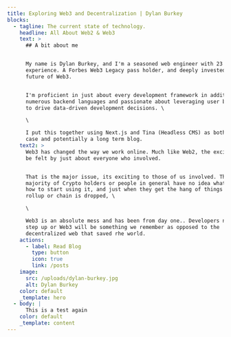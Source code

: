 ```yaml
---
title: Exploring Web3 and Decentralization | Dylan Burkey
blocks:
  - tagline: The current state of technology.
    headline: All About Web2 & Web3
    text: >
      ## A bit about me


      My name is Dylan Burkey, and I'm a seasoned web engineer with 23 years of
      experience. A Forbes Web3 Legacy pass holder, and deeply invested in the
      future of Web3.


      I'm proficient in just about every development framework in addition to
      numerous backend languages and passionate about leveraging user behavior
      to drive data-driven development decisions. \

      \

      I put this together using Next.js and Tina (Headless CMS) as both a use
      case and potentially a long term blog.
    text2: >
      Web3 has changed the way we work online. Much like Web2, the excitment can
      be felt by just about everyone who involved. 


      That is the major issue, its exciting to those of us involved. The
      majority of Crypto holders or people in general have no idea what Web3 is,
      how to start using it, and just when they get the hang of things a new
      rollup or chain is dropped, \

      \

      Web3 is an absolute mess and has been from day one.. Developers need to
      step up or Web3 will be something we remember as opposed to the
      decentralized web that saved rhe world. 
    actions:
      - label: Read Blog
        type: button
        icon: true
        link: /posts
    image:
      src: /uploads/dylan-burkey.jpg
      alt: Dylan Burkey
    color: default
    _template: hero
  - body: |
      This is a test again
    color: default
    _template: content
---
```


